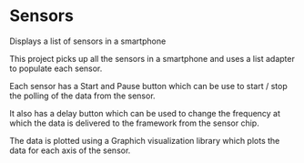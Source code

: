 # Sensors 
 Displays a list of sensors in a smartphone

This project picks up all the sensors in a smartphone and uses a list adapter to populate each sensor.

Each sensor has a Start and Pause button which can be use to start / stop the polling of the data from the sensor.

It also has a delay button which can be used to change the frequency at which the data is delivered to the framework from the sensor chip.

The data is plotted using a Graphich visualization library which plots the data for each axis of the sensor.
